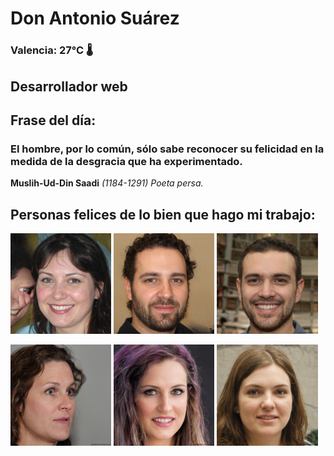 # Don Antonio Suárez
### Valencia:  27°C 🌡️
## Desarrollador web
## Frase del día:
<!-- START QUOTE -->
### El hombre, por lo común, sólo sabe reconocer su felicidad en la medida de la desgracia que ha experimentado.
**Muslih-Ud-Din Saadi** *(1184-1291) Poeta persa.*
<!-- END QUOTE -->






## Personas felices de lo bien que hago mi trabajo:

<p float="left">
  <img src="src/image_0.png" width="32%" />
  <img src="src/image_1.png" width="32%" /> 
  <img src="src/image_2.png" width="32%" />
</p>
<p float="left">
  <img src="src/image_3.png" width="32%" />
  <img src="src/image_4.png" width="32%" /> 
  <img src="src/image_5.png" width="32%" />
</p>